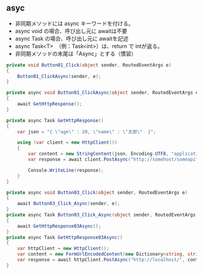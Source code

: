 ## asyc
 * 非同期メソッドには async キーワードを付ける。
 * async void の場合、呼び出し元に awaitは不要
 * async Task の場合、呼び出し元に awaitを記述
 * async Task\<T>　（例：Task\<int>）は、return で intが返る。
 * 非同期メソッドの末尾は「Async」とする（慣習）

```cs
private void Button01_Click(object sender, RoutedEventArgs e)
{
    Button01_ClickAsync(sender, e);
}

private async void Button01_ClickAsync(object sender, RoutedEventArgs e)
{
    await GetHttpResponse();
}

private async Task GetHttpResponse()
{
    var json = "{ \"age\" : 20, \"name\" : \"太郎\"  }";

    using (var client = new HttpClient())
    {
        var content = new StringContent(json, Encoding.UTF8, "application/json");
        var response = await client.PostAsync("http://somehost/someapi", content);

        Console.WriteLine(response);
    }
}
```

```cs
private async void Button03_Click(object sender, RoutedEventArgs e)
{
    await Button03_Click_Async(sender, e);
}
private async Task Button03_Click_Async(object sender, RoutedEventArgs e)
{
    await GetHttpResponse03Async();
}
private async Task GetHttpResponse03Async()
{
    var httpClient = new HttpClient();
    var content = new FormUrlEncodedContent(new Dictionary<string, string>{ { "foo", "111" } });
    var response = await httpClient.PostAsync("http://localhost/", content);
}
```
